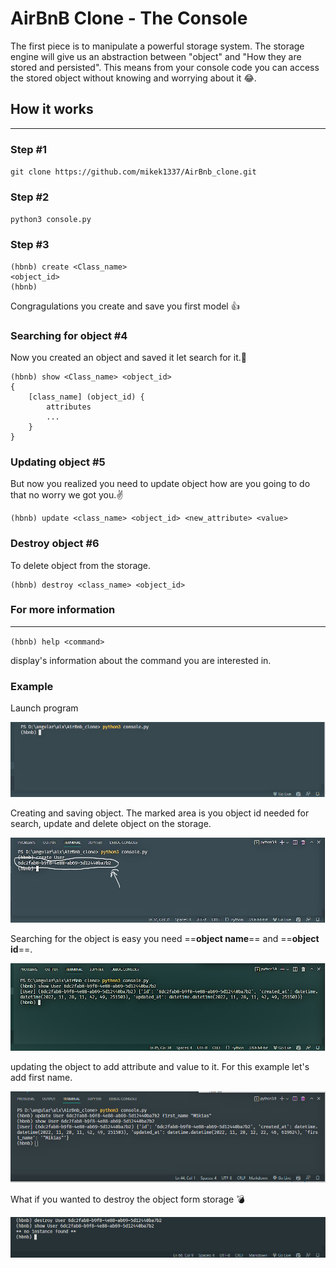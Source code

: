 # AirBnB Clone - The Console

 The first piece is to manipulate a powerful storage system. The storage engine will give us an abstraction between "object" and "How they are stored and persisted". This means from your console code you can access the stored object without knowing and worrying about it :joy:.

## How it works
---
### Step #1
`git clone https://github.com/mikek1337/AirBnb_clone.git`

### Step #2

`python3 console.py`

### Step #3

```
(hbnb) create <Class_name>
<object_id>
(hbnb) 
```

Congragulations you create and save you first model :thumbsup:
### Searching for object #4
Now you created an object and saved it let search for it.:punch:
```
(hbnb) show <Class_name> <object_id>
{
    [class_name] (object_id) {
        attributes
        ...
    }
}
```
### Updating object #5
But now you realized you need to update object how are you going to do that no worry we got you.:v:
```
(hbnb) update <class_name> <object_id> <new_attribute> <value>
```

### Destroy object #6
To delete object from the storage.
```
(hbnb) destroy <class_name> <object_id>
```


### For more information 
---
`(hbnb) help <command>`

display's information about the command you are interested in.

### Example
Launch program

[![alt](step1.png)](#step-2)

Creating and saving object. The marked area is you object id needed for search, update and delete object on the storage.

[![alt](step2.jpg)](#step-3)

Searching for the object is easy you need ==**object name**== and ==**object id**==.

[![alt](step3.png)](#searching-for-object-4)

updating the object to add attribute and value to it. For this example let's add first name.

 [![alt](step4.png)](#updating-object-5)

What if you wanted to destroy the object form storage :bomb:

[![alt](step5.png)](#destroy-object-6)



